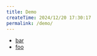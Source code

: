 ```yaml
---
title: Demo
createTime: 2024/12/20 17:30:17
permalink: /demo/
---
```


- [bar](./bar.md)
- [foo](./foo.md)
